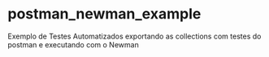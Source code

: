 # postman_newman_example
Exemplo de Testes Automatizados exportando as collections com testes do postman e executando com o Newman
